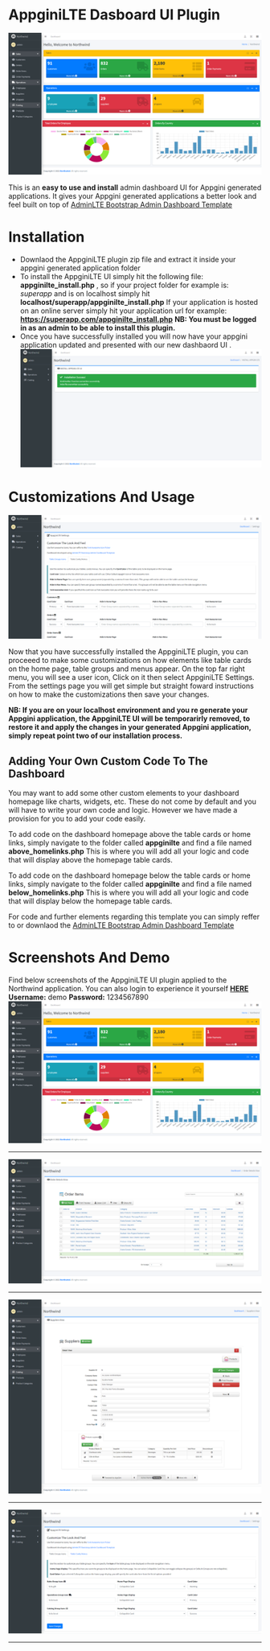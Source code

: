 # AppginiLTE Dasboard UI Plugin

![Homepage](https://raw.githubusercontent.com/ronniengoda/appginilte/master/appginilte/screenshots/FireShot%20Capture%20041%20-%20Northwind%20-%20Homepage%20-%20localhost.png?token=GHSAT0AAAAAABUC5FT6PSZYJSQJSCOTF774YVJ2WZQ "Homepage")

This is an **easy to use and install** admin dashboard UI for Appgini generated applications.
It gives your Appgini generated applications a better look and feel built on top of [AdminLTE Bootstrap Admin Dashboard Template](https://adminlte.io "AdminLTE Bootstrap Admin Dashboard Template") 

# Installation
- Downlaod the AppginiLTE plugin zip file and extract it inside your appgini generated application folder
- To install the AppginiLTE UI simply hit the following file: **appginilte_install.php** , so if your project folder for example is: *superapp* and is on localhost simply hit **localhost/superapp/appginilte_install.php** 
If your application is hosted on an online server simply hit your application url for example: **https://superapp.com/appginilte_install.php**
**NB: You must be logged in as an admin to be able to install this plugin.**
- Once you have successfully installed you will now have your appgini application updated and presented with our new dashbaord UI .
[![InstallSuccess](https://raw.githubusercontent.com/ronniengoda/appginilte/master/appginilte/screenshots/FireShot%20Capture%20046%20-%20Northwind%20-%20localhost.png?token=GHSAT0AAAAAABUC5FT7F3VKOEWRJIZYW3VWYVJ3CDA "InstallSuccess")](https://raw.githubusercontent.com/ronniengoda/appginilte/master/appginilte/screenshots/FireShot%20Capture%20046%20-%20Northwind%20-%20localhost.png?token=GHSAT0AAAAAABUC5FT7F3VKOEWRJIZYW3VWYVJ3CDA "InstallSuccess")

# Customizations And Usage

[![Customization](https://raw.githubusercontent.com/ronniengoda/appginilte/master/appginilte/screenshots/FireShot%20Capture%20045%20-%20Northwind%20-%20localhost.png?token=GHSAT0AAAAAABUC5FT7E6CBUV4NJHVTEYPGYVJ3FMQ "Customization")](https://raw.githubusercontent.com/ronniengoda/appginilte/master/appginilte/screenshots/FireShot%20Capture%20045%20-%20Northwind%20-%20localhost.png?token=GHSAT0AAAAAABUC5FT7E6CBUV4NJHVTEYPGYVJ3FMQ "Customization")

Now that you have successfully installed the AppginiLTE plugin, you can proceeed to make some customizations on how elements like table cards on the home page, table groups and menus appear.
On the top far right menu, you will see a user icon, Click on it then select AppginiLTE Settings.
From the settings page you will get simple but straight foward instructions on how to make the customizations then save your changes.

**NB: If you are on your localhost environment and you re generate your Appgini application, the AppginiLTE UI will be temporarirly removed, to restore it and apply the changes in your generated Appgini application, simply repeat point two of our installation process.**

## Adding Your Own Custom Code To The Dashboard
You may want to add some other custom elements to your dashboard homepage like charts, widgets, etc. These do not come by default and you will have to write your own code and logic. However we have made a provision for you to add your code easily. 

To add code on the dashboard homepage above the table cards or home links, simply navigate to the folder called **appginilte** and find a file named **above_homelinks.php** This is where you will add all your logic and code that will display above the homepage table cards.

To add code on the dashboard homepage below the table cards or home links, simply navigate to the folder called **appginilte** and find a file named **below_homelinks.php** This is where you will add all your logic and code that will display below the homepage table cards.

For code and further elements regarding this template you can simply reffer to or downlaod the [AdminLTE Bootstrap Admin Dashboard Template](https://adminlte.io/ "AdminLTE Bootstrap Admin Dashboard Template")

# Screenshots And Demo

Find below screenshots  of the AppginiLTE UI plugin applied to the Northwind application. You can also login to experience it yourself [ **HERE**](https://payherokenya.com/northwind " HERE") **Username:** demo **Password:** 1234567890
[![Homepage](https://raw.githubusercontent.com/ronniengoda/appginilte/master/appginilte/screenshots/FireShot%20Capture%20041%20-%20Northwind%20-%20Homepage%20-%20localhost.png?token=GHSAT0AAAAAABUC5FT7YTKS5MD6ALPAPPT6YVJ3YMA "Homepage")](https://raw.githubusercontent.com/ronniengoda/appginilte/master/appginilte/screenshots/FireShot%20Capture%20041%20-%20Northwind%20-%20Homepage%20-%20localhost.png?token=GHSAT0AAAAAABUC5FT7YTKS5MD6ALPAPPT6YVJ3YMA "Homepage")

------------

[![Detailview](https://raw.githubusercontent.com/ronniengoda/appginilte/master/appginilte/screenshots/FireShot%20Capture%20042%20-%20Northwind%20-%20localhost.png?token=GHSAT0AAAAAABUC5FT6E3LQWN66YEXIG3FAYVJ3Y7Q "Detailview")](https://raw.githubusercontent.com/ronniengoda/appginilte/master/appginilte/screenshots/FireShot%20Capture%20042%20-%20Northwind%20-%20localhost.png?token=GHSAT0AAAAAABUC5FT6E3LQWN66YEXIG3FAYVJ3Y7Q "Detailview")

------------

[![Addnew](https://raw.githubusercontent.com/ronniengoda/appginilte/master/appginilte/screenshots/FireShot%20Capture%20043%20-%20Northwind%20-%20localhost.png?token=GHSAT0AAAAAABUC5FT7EERS6XCMQYR6LK72YVJ3ZSA "Addnew")](https://raw.githubusercontent.com/ronniengoda/appginilte/master/appginilte/screenshots/FireShot%20Capture%20043%20-%20Northwind%20-%20localhost.png?token=GHSAT0AAAAAABUC5FT7EERS6XCMQYR6LK72YVJ3ZSA "Addnew")

------------

[![CustmizeSettings](https://raw.githubusercontent.com/ronniengoda/appginilte/master/appginilte/screenshots/FireShot%20Capture%20044%20-%20Northwind%20-%20localhost.png?token=GHSAT0AAAAAABUC5FT644ETCQQIP4JI42VSYVJ32KQ "CustmizeSettings")](https://raw.githubusercontent.com/ronniengoda/appginilte/master/appginilte/screenshots/FireShot%20Capture%20044%20-%20Northwind%20-%20localhost.png?token=GHSAT0AAAAAABUC5FT644ETCQQIP4JI42VSYVJ32KQ "CustmizeSettings")

------------

